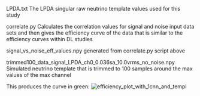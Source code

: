 LPDA.txt
The LPDA singular raw neutrino template values used for this study

correlate.py 
Calculates the correlation values for signal and noise input data sets and then gives the efficiency curve of the data that is similar to the efficiency curves within DL studies

signal_vs_noise_eff_values.npy
generated from correlate.py script above

trimmed100_data_signal_LPDA_ch0_0.036sa_10.0vrms_no_noise.npy
Simulated neutrino template that is trimmed to 100 samples around the max values of the max channel

This produces the curve in green:
![efficiency_plot_with_1cnn_and_templ](https://user-images.githubusercontent.com/38436394/229933257-f2caf86a-197e-48b0-b816-a6d4160d4f84.png)
